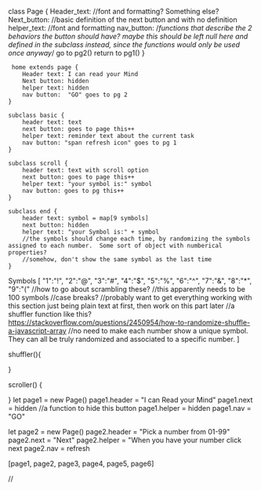 class Page {
    Header_text:
        //font and formatting?  Something else?
    Next_button:
        //basic definition of the next button and with no definition
    helper_text:
        //font and formatting
    nav_button:
        /*functions that describe the 2 behaviors the button should have?  maybe this should be left null here and defined in the subclass instead, since the functions would only be used once anyway*/
        go to pg2()
        return to pg1()
}

     home extends page {
        Header text: I can read your Mind
        Next button: hidden
        helper text: hidden
        nav button:  "GO" goes to pg 2
    }

    subclass basic {
        header text: text
        next button: goes to page this++
        helper text: reminder text about the current task
        nav button: "span refresh icon" goes to pg 1
    }

    subclass scroll {
        header text: text with scroll option
        next button: goes to page this++
        helper text: "your symbol is:" symbol
        nav button: goes to pg this++
    }

    subclass end {
        header text: symbol = map[9 symbols]
        next button: hidden
        helper text: "your Symbol is:" + symbol
        //the symbols should change each time, by randomizing the symbols assigned to each number.  Some sort of object with numberical properties?
        //somehow, don't show the same symbol as the last time
    }

Symbols [
    "1":"!", 
    "2":"@", 
    "3":"#", 
    "4":"$", 
    "5":"%", 
    "6":"^", 
    "7":"&", 
    "8":"*", 
    "9":"("
    //how to go about scrambling these?
    //this apparently needs to be 100 symbols
    //case breaks?
    //probably want to get everything working with this section just being plain text at first, then work on this part later
    //a shuffler function like this? https://stackoverflow.com/questions/2450954/how-to-randomize-shuffle-a-javascript-array
    //no need to make each number show a unique symbol.  They can all be truly randomized and associated to a specific number.
]

shuffler(){

}

scroller() {

}
let page1 = new Page()
page1.header = "I can Read your Mind"
page1.next = hidden //a function to hide this button
page1.helper = hidden
page1.nav = "GO"

let page2 = new Page()
page2.header = "Pick a number from 01-99"
page2.next = "Next"
page2.helper = "When you have your number click next
page2.nav = refresh

[page1, page2, page3, page4, page5, page6]

//
